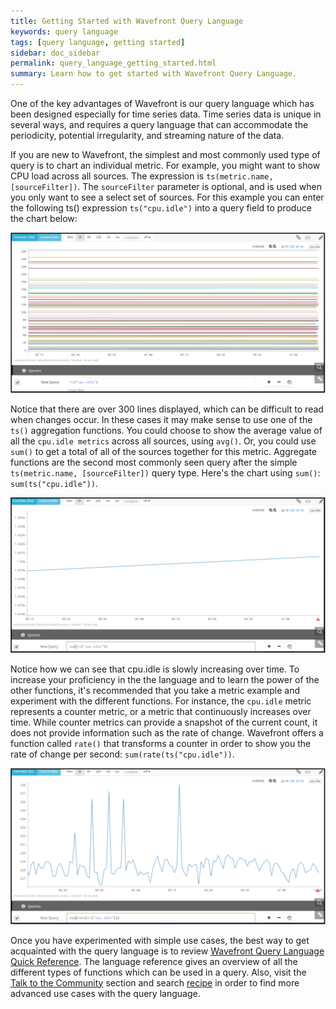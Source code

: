 ```yaml
---
title: Getting Started with Wavefront Query Language
keywords: query language
tags: [query language, getting started]
sidebar: doc_sidebar
permalink: query_language_getting_started.html
summary: Learn how to get started with Wavefront Query Language.
---
```

One of the key advantages of Wavefront is our query language which has been designed especially for time series data.  Time series data is unique in several ways, and requires a query language that can accommodate the periodicity, potential irregularity, and streaming nature of the data.
 
If you are new to Wavefront, the simplest and most commonly used type of query is to chart an individual metric. For example, you might want to show CPU load across all sources.  The expression is `ts(metric.name, [sourceFilter])`.  The `sourceFilter` parameter is optional, and is used when you only want to see a select set of sources.  For this example you can enter the following ts() expression `ts("cpu.idle")` into a query field to produce the chart below:

![base query](images/base_query.png)

Notice that there are over 300 lines displayed, which can be difficult to read when changes occur.  In these cases it may make sense to use one of the `ts()` aggregation functions.  You could choose to show the average value of all the `cpu.idle metrics` across all sources, using `avg()`.  Or, you could use `sum()` to get a total of all of the sources together for this metric. Aggregate functions are the second most commonly seen query after the simple `ts(metric.name, [sourceFilter])` query type.  Here's the chart using `sum()`: `sum(ts("cpu.idle"))`.

![summed query](images/summed.png)

Notice how we can see that cpu.idle is slowly increasing over time.  To increase your proficiency in the the language and to learn the power of the other functions, it's recommended that you take a metric example and experiment with the different functions.  For instance, the `cpu.idle` metric represents a counter metric, or a metric that continuously increases over time. While counter metrics can provide a snapshot of the current count, it does not provide information such as the rate of change. Wavefront offers a function called `rate()` that transforms a counter in order to show you the rate of change per second:  `sum(rate(ts("cpu.idle"))`.

![summed rate query](images/summed_rate.png)

Once you have experimented with simple use cases, the best way to get acquainted with the query language is to review [Wavefront Query Language Quick Reference](query_language_reference.html). The language reference gives an overview of all the different types of functions which can be used in a query. Also, visit the [Talk to the Community](https://community.wavefront.com/community/answers) section and search [recipe](https://community.wavefront.com/community/answers/content?filterID=contentstatus%5Bpublished%5D~tag%5Brecipe%5D) in order to find more advanced use cases with the query language.

